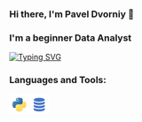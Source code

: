 ### Hi there, I'm Pavel Dvorniy 👋

### I'm a beginner Data Analyst
[![Typing SVG](https://readme-typing-svg.herokuapp.com?color=#000000&lines=I'm+a+beginner+Data+Analyst)](https://git.io/typing-svg)
<br>

### Languages and Tools:
<img align="left" alt="Python" width="36px" src="https://raw.githubusercontent.com/github/explore/80688e429a7d4ef2fca1e82350fe8e3517d3494d/topics/python/python.png" />
<img align="left" alt="SQL" width="36px" src="https://raw.githubusercontent.com/github/explore/80688e429a7d4ef2fca1e82350fe8e3517d3494d/topics/sql/sql.png" />

